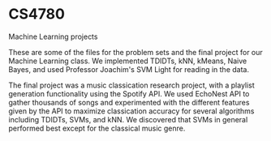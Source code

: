 CS4780
======

Machine Learning projects

These are some of the files for the problem sets and the final project for our Machine Learning class. We implemented TDIDTs, kNN,
kMeans, Naive Bayes, and used Professor Joachim's SVM Light for reading in the data.

The final project was a music classication research project, with a playlist generation functionality using the Spotify API. We used EchoNest API to gather thousands of songs and experimented with the different features given by the API to maximize classication accuracy for several algorithms including TDIDTs, SVMs, and kNN. We discovered that SVMs in general performed best except for the classical music genre.
